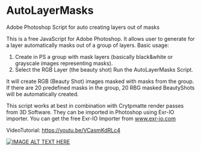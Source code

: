 # AutoLayerMasks
Adobe Photoshop Script for auto creating layers out of masks

This is a free JavaScript for Adobe Photoshop. It allows user to generate for a layer automatically masks out of a group of layers.
Basic usage: 
1) Create in PS a group with mask layers (basically black&white or grayscale images representing masks). 
2) Select the RGB Layer (the beauty shot)
Run the AutoLayerMasks Script.

It will create RGB (Beauty Shot) images masked with masks from the group. 
If there are 20 predefined masks in the group, 20 RBG masked BeautyShots will be automatically created.

This script works at best in combination with Crytpmatte render passes from 3D Software. 
They can be imported in Photoshop using Exr-IO importer.
You can get the free Exr-IO Importer from
www.exr-io.com

VideoTutorial:
https://youtu.be/VCasmKdRLc4

[![IMAGE ALT TEXT HERE](https://i9.ytimg.com/vi/VCasmKdRLc4/mqdefault.jpg?sqp=CKCCpOgF&rs=AOn4CLAWCmzwleC9-XhBMVdmh7-53-tGZQ&time=1560871331928)](https://youtu.be/VCasmKdRLc4)


